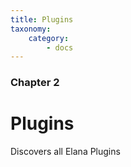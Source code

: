 ```yaml
---
title: Plugins
taxonomy:
    category:
        - docs
---
```


### Chapter 2

# Plugins

Discovers all Elana Plugins